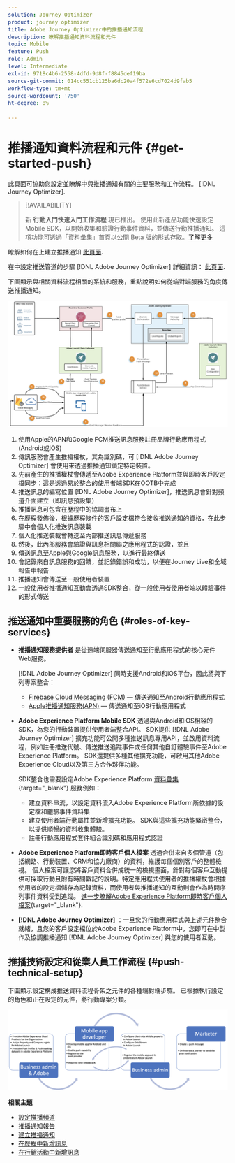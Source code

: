 ```yaml
---
solution: Journey Optimizer
product: journey optimizer
title: Adobe Journey Optimizer中的推播通知流程
description: 瞭解推播通知資料流程和元件
topic: Mobile
feature: Push
role: Admin
level: Intermediate
exl-id: 9718c4b6-2558-4dfd-9d8f-f8845def19ba
source-git-commit: 014cc551cb125ba6dc20a4f572e6cd7024d9fab5
workflow-type: tm+mt
source-wordcount: '750'
ht-degree: 8%

---
```


# 推播通知資料流程和元件 {#get-started-push}

此頁面可協助您設定並瞭解中與推播通知有關的主要服務和工作流程。 [!DNL Journey Optimizer].


>[!AVAILABILITY]
>
>新 **行動入門快速入門工作流程** 現已推出。 使用此新產品功能快速設定Mobile SDK，以開始收集和驗證行動事件資料，並傳送行動推播通知。 這項功能可透過「資料彙集」首頁以公開 Beta 版的形式存取。[了解更多](mobile-onboarding-wf.md)

瞭解如何在上建立推播通知 [此頁面](create-push.md).

在中設定推送管道的步驟 [!DNL Adobe Journey Optimizer] 詳細資訊： [此頁面](push-configuration.md).

下圖顯示與相關資料流程相關的系統和服務，重點說明如何從端對端服務的角度傳送推播通知。

![](assets/push-flow.png)

1. 使用Apple的APN和Google FCM推送訊息服務註冊品牌行動應用程式(Android或iOS)
1. 傳訊服務會產生推播權杖，其為識別碼，可 [!DNL Adobe Journey Optimizer] 會使用來透過推播通知鎖定特定裝置。
1. 先前產生的推播權杖會傳遞至Adobe Experience Platform並與即時客戶設定檔同步；這是透過易於整合的使用者端SDK在OOTB中完成
1. 推送訊息的編寫位置 [!DNL Adobe Journey Optimizer]，推送訊息會針對頻道介面建立（即訊息預設集）
1. 推播訊息可包含在歷程中的協調畫布上
1. 在歷程發佈後，根據歷程條件的客戶設定檔符合接收推送通知的資格，在此步驟中會個人化推送訊息裝載
1. 個人化推送裝載會轉送至內部推送訊息傳遞服務
1. 然後，此內部服務會驗證與訊息相關聯之應用程式的認證，並且
1. 傳送訊息至Apple與Google訊息服務，以進行最終傳送
1. 會記錄來自訊息服務的回饋，並記錄錯誤和成功，以便在Journey Live和全域報告中報告
1. 推播通知會傳送至一般使用者裝置
1. 一般使用者推播通知互動會透過SDK整合，從一般使用者使用者端以體驗事件的形式傳送

## 推送通知中重要服務的角色 {#roles-of-key-services}

* **推播通知服務提供者** 是從遠端伺服器傳送通知至行動應用程式的核心元件Web服務。

   [!DNL Adobe Journey Optimizer]  同時支援Android和iOS平台，因此將與下列專案整合：
   * [Firebase Cloud Messaging (FCM)](https://firebase.google.com/docs/cloud-messaging)  — 傳送通知至Android行動應用程式
   * [Apple推播通知服務(APN)](https://developer.apple.com/library/archive/documentation/NetworkingInternet/Conceptual/RemoteNotificationsPG/APNSOverview.html)  — 傳送通知至iOS行動應用程式

* **Adobe Experience Platform Mobile SDK** 透過與Android和iOS相容的SDK，為您的行動裝置提供使用者端整合API。 SDK提供 [!DNL Adobe Journey Optimizer] 擴充功能可公開多種推送訊息專用API，並啟用資料流程，例如註冊推送代號、傳送推送追蹤事件或任何其他自訂體驗事件至Adobe Experience Platform。 SDK還提供多種其他擴充功能，可啟用其他Adobe Experience Cloud以及第三方合作夥伴功能。

   SDK整合也需要設定Adobe Experience Platform [資料彙集](https://experienceleague.adobe.com/docs/experience-platform/tags/home.html){target="_blank"} 服務例如：

   * 建立資料串流，以設定資料流入Adobe Experience Platform所依據的設定檔和體驗事件資料集
   * 建立使用者端行動屬性並新增擴充功能。 SDK與這些擴充功能緊密整合，以提供順暢的資料收集體驗。
   * 註冊行動應用程式套件組合識別碼和應用程式認證

* **Adobe Experience Platform即時客戶個人檔案**  透過合併來自多個管道（包括網路、行動裝置、CRM和協力廠商）的資料，維護每個個別客戶的整體檢視。 個人檔案可讓您將客戶資料合併成統一的檢視畫面，針對每個客戶互動提供可採取行動且附有時間戳記的說明。特定應用程式使用者的推播權杖會根據使用者的設定檔儲存為記錄資料，而使用者與推播通知的互動則會作為時間序列事件資料受到追蹤。 [進一步瞭解Adobe Experience Platform即時客戶個人檔案](https://experienceleague.adobe.com/docs/experience-platform/profile/home.html?lang=zh-Hant){target="_blank"}.

* **[!DNL Adobe Journey Optimizer]** ：一旦您的行動應用程式與上述元件整合就緒，且您的客戶設定檔位於Adobe Experience Platform中，您即可在中製作及協調推播通知 [!DNL Adobe Journey Optimizer] 與您的使用者互動。

## 推播技術設定和從業人員工作流程 {#push-technical-setup}

下圖顯示設定構成推送資料流程骨架之元件的各種端對端步驟。 已根據執行設定的角色和正在設定的元件，將行動專案分類。

![](assets/user-flow.png)

**相關主題**

* [設定推播頻道](push-configuration.md)
* [推播通知報告](../reports/journey-global-report.md#push-global)
* [建立推播通知](create-push.md)
* [在歷程中新增訊息](../building-journeys/journeys-message.md)
* [在行銷活動中新增訊息](../campaigns/create-campaign.md)